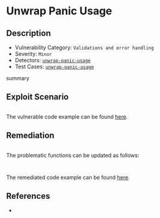 # Unwrap Panic Usage 
## Description
- Vulnerability Category: `Validations and error handling`
- Severity: `Minor`
- Detectors: [`unwrap-panic-usage`](https://github.com/CoinFabrik/stacy/blob/main/stacks_analyzer/detectors/UnwrapPanicUsage.py)
- Test Cases: [`unwrap-panic-usage`](https://github.com/CoinFabrik/stacy/tree/main/tests/unwrap_panic_usage)

summary

## Exploit Scenario

```clarity

```


The vulnerable code example can be found [here]().

## Remediation

```clarity

```

The problematic functions can be updated as follows:

```clarity
    
```



The remediated code example can be found [here]().



## References
- []()
